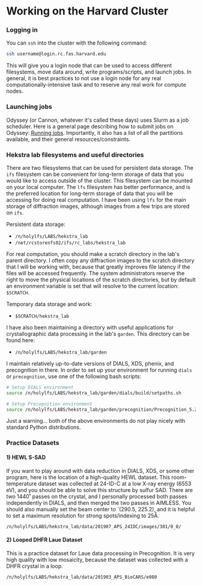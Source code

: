# Working on the Harvard Cluster

### Logging in
You can `ssh` into the cluster with the following command:

```bash
ssh username@login.rc.fas.harvard.edu
```
This will give you a login node that can be used to access different filesystems, move data around, write programs/scripts, 
and launch jobs. In general, it is best practices to not use a login node for any real computationally-intensive task and to
reserve any real work for compute nodes. 

### Launching jobs
Odyssey (or Cannon, whatever it's called these days) uses Slurm as a job scheduler. Here is a general page describing how to
submit jobs on Odyssey: [Running jobs](https://docs.rc.fas.harvard.edu/kb/running-jobs/). Importantly, it also has a list of 
all the partitions available, and their general resources/constraints.

### Hekstra lab filesystems and useful directories
There are two filesystems that can be used for persistent data storage. The `ifs` filesystem can be convenient for long-term
storage of data that you would like to access outside of the cluster. This filesystem can be mounted on your local computer. 
The `lfs` filesystem has better performance, and is the preferred location for long-term storage of data that you will be 
accessing for doing real computation. I have been using `lfs` for the main storage of diffraction images, although images from
a few trips are stored on `ifs`.

Persistent data storage:
- `/n/holylfs/LABS/hekstra_lab`
- `/net/rcstorenfs02/ifs/rc_labs/hekstra_lab`

For real computation, you should make a scratch directory in the lab's parent directory. I often copy any diffraction images
to the scratch directory that I will be working with, because that greatly improves file latency if the files will be accessed
frequently. The system administrators reserve the right to move the physical locations of the scratch directories, but by default
an environment variable is set that will resolve to the current location: `$SCRATCH`.

Temporary data storage and work:
- `$SCRATCH/hekstra_lab`

I have also been maintaining a directory with useful applications for crystallographic data processing in the lab's `garden`. 
This directory can be found here:
- `/n/holylfs/LABS/hekstra_lab/garden`

I maintain relatively up-to-date versions of DIALS, XDS, phenix, and precognition in there. In order to set up your environment for
running `dials` or `precognition`, use one of the following bash scripts:

```bash
# Setup DIALS environment
source /n/holylfs/LABS/hekstra_lab/garden/dials/build/setpaths.sh

# Setup Precognition environment
source /n/holylfs/LABS/hekstra_lab/garden/precognition/Precognition_5.2_distrib/setup_precognition_env.sh
```

Just a warning... both of the above environments do not play nicely with standard Python distributions.

### Practice Datasets

#### 1) HEWL S-SAD
If you want to play around with data reduction in DIALS, XDS, or some other program, here is the location of a high-quality
HEWL dataset. This room-temperature dataset was collected at 24-ID-C at a low X-ray energy (6553 eV), and you should be able to solve this
structure by sulfur SAD. There are two 1440˚ passes on the crystal, and I personally processed both passes independently in DIALS, and then
merged the two passes in AIMLESS. You should also manually set the beam center to `(290.5, 225.2), and it is helpful to set a maximum resolution for 
strong spots/indexing to 25Å.

`/n/holylfs/LABS/hekstra_lab/data/201907_APS_24IDC/images/301/0_0/`

#### 2) Looped DHFR Laue Dataset
This is a practice dataset for Laue data processing in Precognition. It is very high quality with low mosaicity, because the
dataset was collected with a DHFR crystal in a loop. 

`/n/holylfs/LABS/hekstra_lab/data/201903_APS_BioCARS/e080`
